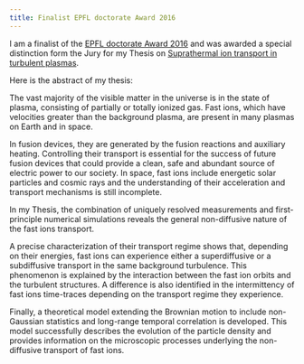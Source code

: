 ```yaml
---
title: Finalist EPFL doctorate Award 2016
---
```


I am a finalist of the [EPFL doctorate Award 2016](http://actu.epfl.ch/news/finalist-epfl-doctorate-award-2016-alexandre-bov-2/) and was awarded a special distinction form the Jury for my Thesis on [Suprathermal ion transport in turbulent plasmas](https://infoscience.epfl.ch/record/205009).

Here is the abstract of my thesis:

The vast majority of the visible matter in the universe is in the state of plasma, consisting of partially or totally ionized gas. Fast ions, which have velocities greater than the background plasma, are present in many plasmas on Earth and in space.

In fusion devices, they are generated by the fusion reactions and auxiliary heating. Controlling their transport is essential for the success of future fusion devices that could provide a clean, safe and abundant source of electric power to our society. In space, fast ions include energetic solar particles and cosmic rays and the understanding of their acceleration and transport mechanisms is still incomplete.

In my Thesis, the combination of uniquely resolved measurements and first-principle numerical simulations reveals the general non-diffusive nature of the fast ions transport.

A precise characterization of their transport regime shows that, depending on their energies, fast ions can experience either a superdiffusive or a subdiffusive transport in the same background turbulence. This phenomenon is explained by the interaction between the fast ion orbits and the turbulent structures. A difference is also identified in the intermittency of fast ions time-traces depending on the transport regime they experience.

Finally, a theoretical model extending the Brownian motion to include non-Gaussian statistics and long-range temporal correlation is developed. This model successfully describes the evolution of the particle density and provides information on the microscopic processes underlying the non-diffusive transport of fast ions.



